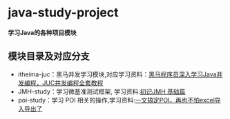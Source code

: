 # java-study-project
**学习Java的各种项目模块**

## 模块目录及对应分支


- itheima-juc：黑马并发学习模块,对应学习资料：[黑马程序员深入学习Java并发编程，JUC并发编程全套教程](https://www.bilibili.com/video/BV16J411h7Rd/?spm_id_from=333.337.search-card.all.click&vd_source=894a223b85ae44e61e16dcd1a7356db0)
- JMH-study：学习微基准测试框架, 学习资料:[初识JMH 基础篇](https://www.bilibili.com/video/BV1aT41177QZ/?spm_id_from=333.337.search-card.all.click&vd_source=67085386ad37b864cf255529b5a127f7)
- poi-study：学习 POI 相关的操作,学习资料:[一文搞定POI，再也不怕excel导入导出了](https://www.cnblogs.com/xiezhr/p/18065865)